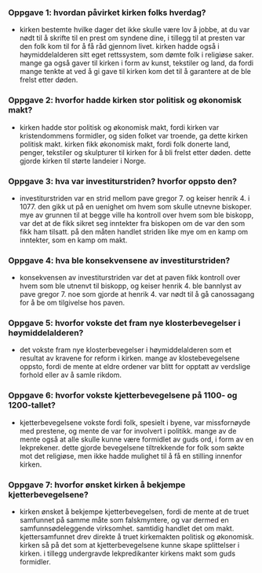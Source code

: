 ### Oppgave 1: hvordan påvirket kirken folks hverdag?
- kirken bestemte hvilke dager det ikke skulle være lov å jobbe, at du var nødt til å skrifte til en prest om syndene dine, i
    tillegg til at presten var den folk kom til for å få råd gjennom livet. kirken hadde også i høymiddelalderen sitt eget
    rettssystem, som dømte folk i religiøse saker. mange ga også gaver til kirken i form av kunst, tekstiler og land, da fordi
    mange tenkte at ved å gi gave til kirken kom det til å garantere at de ble frelst etter døden.

### Oppgave 2: hvorfor hadde kirken stor politisk og økonomisk makt?
- kirken hadde stor politisk og økonomisk makt, fordi kirken var kristendommens formidler, og siden folket var troende, ga dette
    kirken politisk makt. kirken fikk økonomisk makt, fordi folk donerte land, penger, tekstiler og skulpturer til kirken for å
    bli frelst etter døden. dette gjorde kirken til størte landeier i Norge.

### Oppgave 3: hva var investiturstriden? hvorfor oppsto den?
- investiturstriden var en strid mellom pave gregor 7. og keiser henrik 4. i 1077. den gikk ut på en uenighet om hvem som skulle
    utnevne biskoper. mye av grunnen til at begge ville ha kontroll over hvem som ble biskopp, var det at de fikk sikret seg
    inntekter fra biskopen om de var den som fikk ham tilsatt. på den måten handlet striden like mye om en kamp om inntekter, som
    en kamp om makt.

### Oppgave 4: hva ble konsekvensene av investiturstriden?
- konsekvensen av investiturstriden var det at paven fikk kontroll over hvem som ble utnenvt til biskopp, og keiser henrik 4. ble
    bannlyst av pave gregor 7. noe som gjorde at henrik 4. var nødt til å gå canossagang for å be om tilgivelse hos paven.

### Oppgave 5: hvorfor vokste det fram nye klosterbevegelser i høymiddelalderen?
- det vokste fram nye klosterbevegelser i høymiddelalderen som et resultat av kravene for reform i kirken. mange av 
    klostebevegelsene oppsto, fordi de mente at eldre ordener var blitt for opptatt av verdslige forhold eller av å samle rikdom.

### Oppgave 6: hvorfor vokste kjetterbevegelsene på 1100- og 1200-tallet?
- kjetterbevegelsene vokste fordi folk, spesielt i byene, var missfornøyde med prestene, og mente de var for involvert i politikk.
    mange av de mente også at alle skulle kunne være formidlet av guds ord, i form av en lekprekener. dette gjorde
    bevegelsene tiltrekkende for folk som søkte mot det religiøse, men ikke hadde mulighet til å få en stilling innenfor kirken.

### Oppgave 7: hvorfor ønsket kirken å bekjempe kjetterbevegelsene?
- kirken ønsket å bekjempe kjetterbevegelsen, fordi de mente at de truet samfunnet på samme måte som falskmyntere, og var dermed
    en samfunnsødeleggende virksomhet. samtidig handlet det om makt. kjettersamfunnet drev direkte å truet kirkemakten politisk
    og økonomisk. kirken så på det som at kjetterbevegelsene kunne skape splittelser i kirken. i tillegg undergravde lekpredikanter
    kirkens makt som guds formidler.

